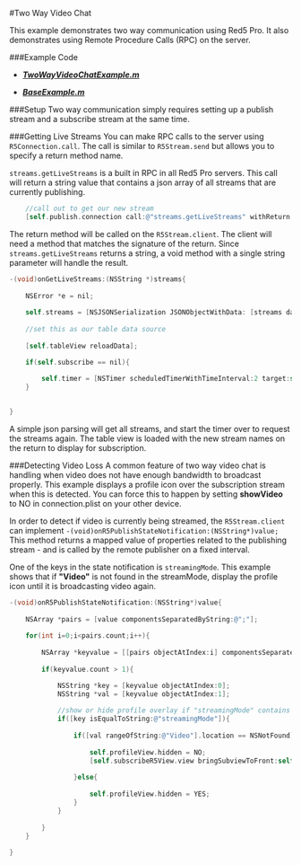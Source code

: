 #Two Way Video Chat

This example demonstrates two way communication using Red5 Pro.  It also demonstrates using Remote Procedure Calls (RPC) on the server.

###Example Code
- ***[TwoWayVideoChatExample.m](/TwoWayVideoChatExample.m)***

- ***[BaseExample.m](
https://github.com/red5pro/streaming-ios/blob/master/Red5ProStreaming/BaseExample.m)***

###Setup
Two way communication simply requires setting up a publish stream and a subscribe stream at the same time.  

###Getting Live Streams
You can make RPC calls to the server using `R5Connection.call`.  The call is similar to `R5Stream.send` but allows you to specify a return method name.

`streams.getLiveStreams` is a built in RPC in all Red5 Pro servers.  This call will return a string value that contains a json array of all streams that are currently publishing.

```Objective-C
    //call out to get our new stream
    [self.publish.connection call:@"streams.getLiveStreams" withReturn:@"onGetLiveStreams"  withParam:nil];
```

The return method will be called on the `R5Stream.client`.  The client will need a method that matches the signature of the return.  Since `streams.getLiveStreams` returns a string, a void method with a single string parameter will handle the result.

```Objective-C
-(void)onGetLiveStreams:(NSString *)streams{
    
    NSError *e = nil;
  
    self.streams = [NSJSONSerialization JSONObjectWithData: [streams dataUsingEncoding:NSUTF8StringEncoding] options: NSJSONReadingMutableContainers error: &e];
    
    //set this as our table data source
    
    [self.tableView reloadData];

    if(self.subscribe == nil){
        
        self.timer = [NSTimer scheduledTimerWithTimeInterval:2 target:self selector:@selector(getStreams:) userInfo:nil repeats:NO];
    }
    

}
```
A simple json parsing will get all streams, and start the timer over to request the streams again.  The table view is loaded with the new stream names on the return to display for subscription.


###Detecting Video Loss
A common feature of two way video chat is handling when video does not have enough bandwidth to broadcast properly.  This example displays a profile icon over the subscription stream when this is detected.  You can force this to happen by setting **showVideo** to NO in connection.plist on your other device.

In order to detect if video is currently being streamed, the `R5Stream.client` can implement `-(void)onR5PublishStateNotification:(NSString*)value;`
This method returns a mapped value of properties related to the publishing stream - and is called by the remote publisher on a fixed interval.

One of the keys in the state notification is `streamingMode`.  This example shows that if **"Video"** is not found in the streamMode, display the profile icon until it is broadcasting video again.

```Objective-C
-(void)onR5PublishStateNotification:(NSString*)value{
   
    NSArray *pairs = [value componentsSeparatedByString:@";"];
   
    for(int i=0;i<pairs.count;i++){
       
        NSArray *keyvalue = [[pairs objectAtIndex:i] componentsSeparatedByString:@"="];
        
        if(keyvalue.count > 1){

            NSString *key = [keyvalue objectAtIndex:0];
            NSString *val = [keyvalue objectAtIndex:1];
            
            //show or hide profile overlay if "streamingMode" contains "Video"
            if([key isEqualToString:@"streamingMode"]){
               
                if([val rangeOfString:@"Video"].location == NSNotFound){
                    
                    self.profileView.hidden = NO;
                    [self.subscribeR5View.view bringSubviewToFront:self.profileView];
                    
                }else{
                    
                    self.profileView.hidden = YES;
                }
            }
            
        }
    }
    
}
```